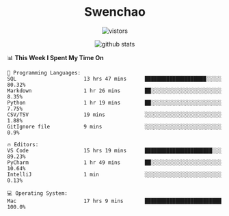 <h1 align="center">Swenchao</h3>

<p align="center">
  <img src="https://visitor-badge.glitch.me/badge?page_id=Swenchao" alt="vistors" />
</p>

<p align="center">
  <img src="https://github-readme-stats.vercel.app/api?username=Swenchao&count_private=true&show_icons=true&theme=vue-dark&hide_title=true" alt="github stats" />
</p>

<!--START_SECTION:waka-->
📊 **This Week I Spent My Time On** 

```text
💬 Programming Languages: 
SQL                      13 hrs 47 mins      ████████████████████░░░░░   80.32% 
Markdown                 1 hr 26 mins        ██░░░░░░░░░░░░░░░░░░░░░░░   8.35% 
Python                   1 hr 19 mins        ██░░░░░░░░░░░░░░░░░░░░░░░   7.75% 
CSV/TSV                  19 mins             ░░░░░░░░░░░░░░░░░░░░░░░░░   1.88% 
GitIgnore file           9 mins              ░░░░░░░░░░░░░░░░░░░░░░░░░   0.9%

🔥 Editors: 
VS Code                  15 hrs 19 mins      ██████████████████████░░░   89.23% 
PyCharm                  1 hr 49 mins        ██░░░░░░░░░░░░░░░░░░░░░░░   10.64% 
IntelliJ                 1 min               ░░░░░░░░░░░░░░░░░░░░░░░░░   0.13%

💻 Operating System: 
Mac                      17 hrs 9 mins       █████████████████████████   100.0%

```


<!--END_SECTION:waka-->
